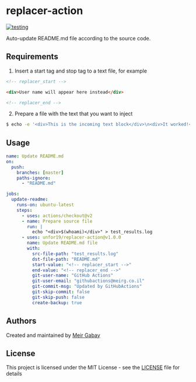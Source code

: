 # replacer-action

[![testing](https://github.com/unfor19/replacer-action/workflows/testing/badge.svg)](https://github.com/unfor19/replacer-action/actions?query=workflow%3Atesting)

Auto-update README.md file according to the source code.

## Requirements

1. Insert a start tag and stop tag to a text file, for example

```html
<!-- replacer_start -->

<div>User name will appear here instead</div>

<!-- replacer_end -->
```

2. Prepare a file with the text that you want to inject

```bash
$ echo -e '<div>This is the incoming text block</div>\n<div>It worked!</div>' > test_results.log
```

## Usage

```yaml
name: Update README.md
on:
  push:
    branches: [master]
    paths-ignore:
      - "README.md"

jobs:
  update-readme:
    runs-on: ubuntu-latest
    steps:
      - uses: actions/checkout@v2
      - name: Prepare source file
        run: |
          echo "<div>$(whoami)</div>" > test_results.log
      - uses: unfor19/replacer-action@v1.0.0
        name: Update README.md file
        with:
          src-file-path: "test_results.log"
          dst-file-path: "README.md"
          start-value: "<!-- replacer_start -->"
          end-value: "<!-- replacer_end -->"
          git-user-name: "GitHub Actions"
          git-user-email: "githubactions@meirg.co.il"
          git-commit-msg: "Updated by GitHubActions"
          git-skip-commit: false
          git-skip-push: false
          create-backup: true
```

## Authors

Created and maintained by [Meir Gabay](https://github.com/unfor19)

## License

This project is licensed under the MIT License - see the [LICENSE](https://github.com/unfor19/replacer-action/blob/master/LICENSE) file for details

